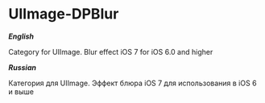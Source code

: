 UIImage-DPBlur
==============

***English***

Category for UIImage. Blur effect iOS 7 for iOS 6.0 and higher

***Russian***

Категория для UIImage. Эффект блюра iOS 7 для использования в iOS 6 и выше
